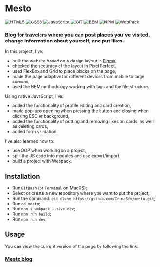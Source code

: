 # Mesto
<div id="stackBadges">
   <img src="https://img.shields.io/badge/-HTML5-red?style=for-the-badge&logo=HTML5&logoColor=white" alt="HTML5"/>
   <img src="https://img.shields.io/badge/-CSS3-blue?style=for-the-badge&logo=CSS3&logoColor=white" alt="CSS3"/>
   <img src="https://img.shields.io/badge/-JavaScript-yellow?style=for-the-badge&logo=JavaScript&logoColor=white" alt="JavaScript"/>
   <img src="https://img.shields.io/badge/-GIT-orange?style=for-the-badge&logo=Git&logoColor=white" alt="GIT"/>
   <img src="https://img.shields.io/badge/-BEM-black?style=for-the-badge" alt="BEM"/>
   <img src="https://img.shields.io/badge/-NPM-red?style=for-the-badge&logo=NPM&logoColor=white" alt="NPM"/>
   <img src="https://img.shields.io/badge/-WebPack-blue?style=for-the-badge&logo=WebPack&logoColor=white" alt="WebPack"/>
</div>

### Blog for travelers where you can post places you've visited, change information about yourself, and put likes.

In this project, I've:
* built the website based on a design layout in [Figma](https://www.figma.com/file/2cn9N9jSkmxD84oJik7xL7/JavaScript.-Sprint-4?node-id=0%3A1),
* checked the accuracy of the layout in Pixel Perfect, 
* used FlexBox and Grid to place blocks on the page,
* made the page adaptive for different devices from mobile to large screens, 
* used the BEM methodology working with tags and the file structure.

Using native JavaScript, I've:
* added the functionality of profile editing and card creation,
* made pop-ups opening when pressing the button and closing when clicking ESC or background,
* added the functionality of putting and removing likes on cards, as well as deleting cards,
* added form validation.

I've also learned how to:
* use OOP when working on a project,
* split the JS code into modules and use export/import.
* build a project with Webpack.

## Installation
* Run `GitBash` (or `Terminal` on MacOS);
* Select or create a new repository where you want to put the project;
* Run the command: `git clone https://github.com/IrinaSfv/mesto.git`;
* Run `cd mesto`;
* Run `npm i webpack --save-dev`;
* Run `npm run build`;
* Run `npm run dev`.

## Usage
You can view the current version of the page by following the link:
### [Mesto blog](https://irinasfv.github.io/mesto/)